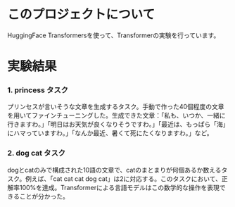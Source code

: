 # このプロジェクトについて
HuggingFace Transformersを使って、Transformerの実験を行っています。

# 実験結果
### 1. princess タスク
プリンセスが言いそうな文章を生成するタスク。手動で作った40個程度の文章を用いてファインチューニングした。生成できた文章：「私も、いつか、一緒に行きますわ。」「明日はお天気が良くなりそうですわ。」「最近は、もっぱら「海」にハマっていますわ。」「なんか最近、暑くて死にたくなりますわ。」など。
### 2. dog cat タスク
dogとcatのみで構成された10語の文章で、catのまとまりが何個あるか数えるタスク。例えば、「cat cat cat dog cat」は2に対応する。このタスクにおいて、正解率100%を達成。Transformerによる言語モデルはこの数学的な操作を表現できることが分かった。
